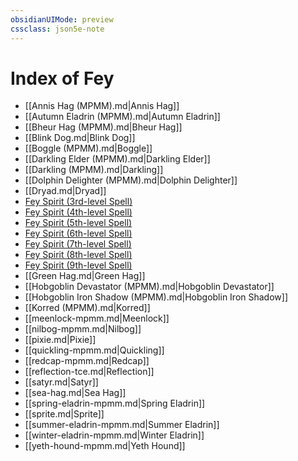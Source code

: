 ```yaml
---
obsidianUIMode: preview
cssclass: json5e-note
---
```

# Index of Fey

- [[Annis Hag (MPMM).md\|Annis Hag]]
- [[Autumn Eladrin (MPMM).md\|Autumn Eladrin]]
- [[Bheur Hag (MPMM).md\|Bheur Hag]]
- [[Blink Dog.md\|Blink Dog]]
- [[Boggle (MPMM).md\|Boggle]]
- [[Darkling Elder (MPMM).md\|Darkling Elder]]
- [[Darkling (MPMM).md\|Darkling]]
- [[Dolphin Delighter (MPMM).md\|Dolphin Delighter]]
- [[Dryad.md\|Dryad]]
- [Fey Spirit (3rd-level Spell)](fey-spirit-3rd-level-spell-tce.md)
- [Fey Spirit (4th-level Spell)](fey-spirit-4th-level-spell-tce.md)
- [Fey Spirit (5th-level Spell)](fey-spirit-5th-level-spell-tce.md)
- [Fey Spirit (6th-level Spell)](fey-spirit-6th-level-spell-tce.md)
- [Fey Spirit (7th-level Spell)](fey-spirit-7th-level-spell-tce.md)
- [Fey Spirit (8th-level Spell)](fey-spirit-8th-level-spell-tce.md)
- [Fey Spirit (9th-level Spell)](fey-spirit-9th-level-spell-tce.md)
- [[Green Hag.md\|Green Hag]]
- [[Hobgoblin Devastator (MPMM).md\|Hobgoblin Devastator]]
- [[Hobgoblin Iron Shadow (MPMM).md\|Hobgoblin Iron Shadow]]
- [[Korred (MPMM).md\|Korred]]
- [[meenlock-mpmm.md\|Meenlock]]
- [[nilbog-mpmm.md\|Nilbog]]
- [[pixie.md\|Pixie]]
- [[quickling-mpmm.md\|Quickling]]
- [[redcap-mpmm.md\|Redcap]]
- [[reflection-tce.md\|Reflection]]
- [[satyr.md\|Satyr]]
- [[sea-hag.md\|Sea Hag]]
- [[spring-eladrin-mpmm.md\|Spring Eladrin]]
- [[sprite.md\|Sprite]]
- [[summer-eladrin-mpmm.md\|Summer Eladrin]]
- [[winter-eladrin-mpmm.md\|Winter Eladrin]]
- [[yeth-hound-mpmm.md\|Yeth Hound]]
